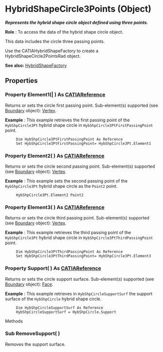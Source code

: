 # HybridShapeCircle3Points (Object)

**_Represents the hybrid shape circle object defined using three points._**

**Role** : To access the data of the hybrid shape circle object.

This data includes the circle three passing points.

Use the CATIAHybridShapeFactory to create a HybridShapeCircle2PointsRad object.

**See also:**      [HybridShapeFactory](../GSMInterfaces/interface_HybridShapeFactory_68680.md)

## Properties

### Property **Element1**(| ) As [CATIAReference](../InfInterfaces/interface_Reference_17481.md)

   Returns or sets the circle first passing point.
Sub-element(s) supported (see [Boundary](../MecModInterfaces/interface_Boundary_14542.md) object): [Vertex](../MecModInterfaces/interface_Vertex_8466.md).

**Example** :      This example retrieves the first passing point of the `HybShpCircle3Pt` hybrid shape circle in `HybShpCircle3PtFirstPassingPoint` point.

```VBScript
     Dim HybShpCircle3PtFirstPassingPoint As Reference
     Set HybShpCircle3PtFirstPassingPoint= HybShpCircle3Pt.Element1

```

### Property **Element2**( ) As [CATIAReference](../InfInterfaces/interface_Reference_17481.md)

   Returns or sets the circle second passing point.
Sub-element(s) supported (see [Boundary](../MecModInterfaces/interface_Boundary_14542.md) object): [Vertex](../MecModInterfaces/interface_Vertex_8466.md).

**Example** :      This example sets the second passing point of the `HybShpCircle3Pt` hybrid shape circle as the `Point2` point.

```VBScript
     HybShpCircle3Pt.Element2 Point2

```

### Property **Element3**( ) As [CATIAReference](../InfInterfaces/interface_Reference_17481.md)

   Returns or sets the circle third passing point.
Sub-element(s) supported (see [Boundary](../MecModInterfaces/interface_Boundary_14542.md) object): [Vertex](../MecModInterfaces/interface_Vertex_8466.md).

**Example** :      This example retrieves the third passing point of the `HybShpCircle3Pt` hybrid shape circle in `HybShpCircle3PtThirdPassingPoint` point.

```VBScript
     Dim HybShpCircle3PtThirdPassingPoint As Reference
     Set HybShpCircle3PtThirdPassingPoint= HybShpCircle3Pt.Element3

```

### Property **Support**( ) As [CATIAReference](../InfInterfaces/interface_Reference_17481.md)

   Returns or sets the circle support surface.
Sub-element(s) supported (see [Boundary](../MecModInterfaces/interface_Boundary_14542.md) object): [Face](../MecModInterfaces/interface_Face_3398.md).

**Example** :      This example retrieves in `HybShpCircleSupportSurf` the support surface of the `HybShpCircle` hybrid shape circle.

```VBScript
     Dim HybShpCircleSupportSurf As Reference
     HybShpCircleSupportSurf = HybShpCircle.Support

```

Methods

### Sub **RemoveSupport**( )

   Removes the support surface.
